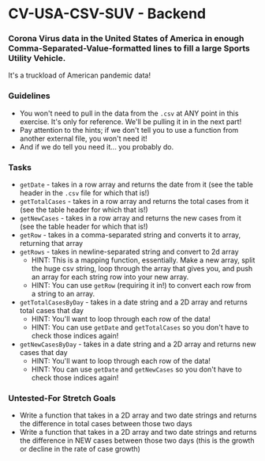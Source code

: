 # CV-USA-CSV-SUV - Backend

### Corona Virus data in the United States of America in enough Comma-Separated-Value-formatted lines to fill a large Sports Utility Vehicle.

It's a truckload of American pandemic data!


### Guidelines

* You won't need to pull in the data from the `.csv` at ANY point in this exercise. It's only for reference. We'll be pulling it in in the next part!
* Pay attention to the hints; if we don't tell you to use a function from another external file, you won't need it!
* And if we do tell you need it... you probably do.


### Tasks


* `getDate` - takes in a row array and returns the date from it (see the table header in the `.csv` file for which that is!)
* `getTotalCases` - takes in a row array and returns the total cases from it (see the table header for which that is!)
* `getNewCases` - takes in a row array and returns the new cases from it (see the table header for which that is!)
* `getRow` - takes in a comma-separated string and converts it to array, returning that array
* `getRows` - takes in newline-separated string and convert to 2d array
  * HINT: This is a mapping function, essentially. Make a new array, split the huge csv string, loop through the array that gives you, and push an array for each string row into your new array.
  * HINT: You can use `getRow` (requiring it in!) to convert each row from a string to an array.
* `getTotalCasesByDay` - takes in a date string and a 2D array and returns total cases that day
  * HINT: You'll want to loop through each row of the data!
  * HINT: You can use `getDate` and `getTotalCases` so you don't have to check those indices again!
* `getNewCasesByDay` - takes in a date string and a 2D array and returns new cases that day
  * HINT: You'll want to loop through each row of the data!
  * HINT: You can use `getDate` and `getNewCases` so you don't have to check those indices again!


### Untested-For Stretch Goals

* Write a function that takes in a 2D array and two date strings and returns the difference in total cases between those two days
* Write a function that takes in a 2D array and two date strings and returns the difference in NEW cases between those two days (this is the growth or decline in the rate of case growth)
